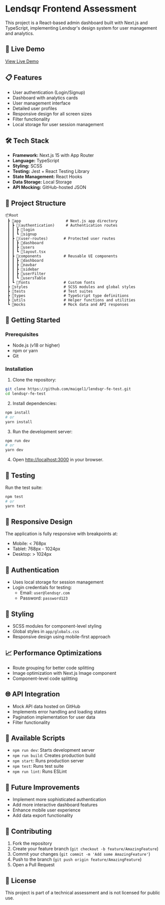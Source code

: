 # Lendsqr Frontend Assessment

This project is a React-based admin dashboard built with Next.js and TypeScript, implementing Lendsqr's design system for user management and analytics.

## 🚀 Live Demo

[View Live Demo](https://michael-olowe-lendsqr-fe-test.vercel.app/)

## 📋 Features

- User authentication (Login/Signup)
- Dashboard with analytics cards
- User management interface
- Detailed user profiles
- Responsive design for all screen sizes
- Filter functionality
- Local storage for user session management

## 🛠️ Tech Stack

- **Framework:** Next.js 15 with App Router
- **Language:** TypeScript
- **Styling:** SCSS
- **Testing:** Jest + React Testing Library
- **State Management:** React Hooks
- **Data Storage:** Local Storage
- **API Mocking:** GitHub-hosted JSON

## 📁 Project Structure

```
📦Root
 ┣ 📂app                    # Next.js app directory
 ┃ ┣ 📂(authentication)     # Authentication routes
 ┃ ┃ ┣ 📂login
 ┃ ┃ ┗ 📂signup
 ┃ ┣ 📂(user-routes)       # Protected user routes
 ┃ ┃ ┣ 📂dashboard
 ┃ ┃ ┣ 📂users
 ┃ ┃ ┗ 📜layout.tsx
 ┃ ┣ 📂components          # Reusable UI components
 ┃ ┃ ┣ 📂dashboard
 ┃ ┃ ┣ 📂navbar
 ┃ ┃ ┣ 📂sidebar
 ┃ ┃ ┣ 📂userFilter
 ┃ ┃ ┗ 📂usersTable
 ┃ ┗ 📂fonts               # Custom fonts
 ┣ 📂styles                # SCSS modules and global styles
 ┣ 📂tests                 # Test suites
 ┣ 📂types                 # TypeScript type definitions
 ┣ 📂utils                 # Helper functions and utilities
 ┗ 📂mocks                 # Mock data and API responses
```

## 🚦 Getting Started

### Prerequisites

- Node.js (v18 or higher)
- npm or yarn
- Git

### Installation

1. Clone the repository:

```bash
git clone https://github.com/maiqel1/lendsqr-fe-test.git
cd lendsqr-fe-test
```

2. Install dependencies:

```bash
npm install
# or
yarn install
```

3. Run the development server:

```bash
npm run dev
# or
yarn dev
```

4. Open [http://localhost:3000](http://localhost:3000) in your browser.

## 🧪 Testing

Run the test suite:

```bash
npm test
# or
yarn test
```

## 📱 Responsive Design

The application is fully responsive with breakpoints at:

- Mobile: < 768px
- Tablet: 768px - 1024px
- Desktop: > 1024px

## 🔐 Authentication

- Uses local storage for session management
- Login credentials for testing:
  - Email: `user@lendsqr.com`
  - Password: `password123`

## 🎨 Styling

- SCSS modules for component-level styling
- Global styles in `app/globals.css`
- Responsive design using mobile-first approach

## 📈 Performance Optimizations

- Route grouping for better code splitting
- Image optimization with Next.js Image component
- Component-level code splitting

## 🌐 API Integration

- Mock API data hosted on GitHub
- Implements error handling and loading states
- Pagination implementation for user data
- Filter functionality

## 🧰 Available Scripts

- `npm run dev`: Starts development server
- `npm run build`: Creates production build
- `npm start`: Runs production server
- `npm test`: Runs test suite
- `npm run lint`: Runs ESLint

## 📝 Future Improvements

- Implement more sophisticated authentication
- Add more interactive dashboard features
- Enhance mobile user experience
- Add data export functionality

## 👥 Contributing

1. Fork the repository
2. Create your feature branch (`git checkout -b feature/AmazingFeature`)
3. Commit your changes (`git commit -m 'Add some AmazingFeature'`)
4. Push to the branch (`git push origin feature/AmazingFeature`)
5. Open a Pull Request

## 📄 License

This project is part of a technical assessment and is not licensed for public use.
